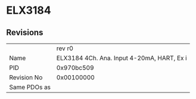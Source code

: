 # ELX3184

## Revisions
<table>
<tr>
<td></td>
<td>rev r0</td>
</tr>
<tr>
<td>Name</td>
<td>ELX3184 4Ch. Ana. Input 4-20mA, HART, Ex i</td>
</tr>
<tr>
<td>PID</td>
<td>0x970bc509</td>
</tr>
<tr>
<td>Revision No</td>
<td>0x00100000</td>
</tr>
<tr>
<td>Same PDOs as</td>
<td></td>
</tr>
</table>
